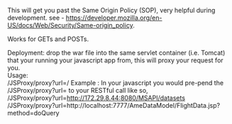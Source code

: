 
This will get you past the Same Origin Policy (SOP), very helpful during development.
see - https://developer.mozilla.org/en-US/docs/Web/Security/Same-origin_policy.
 
 
Works for GETs and POSTs.

Deployment: 
	drop the war file into the same servlet container (i.e. Tomcat) that your running your 
	javascript app from, this will proxy your request for you. 		
Usage:   
	/JSProxy/proxy?url=<URL>/<SERVICE>
Example :
	In your javascript you would pre-pend the /JSProxy/proxy?url= to your RESTful call like so,  	
	/JSProxy/proxy?url=http://172.29.8.44:8080/MSAPI/datasets
	/JSProxy/proxy?url=http://localhost:7777/AmeDataModel/FlightData.jsp?method=doQuery

